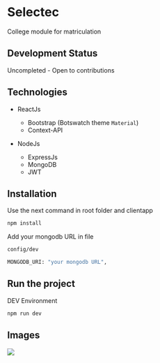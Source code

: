 # Selectec
College module for matriculation
## Development Status
Uncompleted - Open to contributions

## Technologies

- ReactJs

  - Bootstrap (Botswatch theme `Material`)
  - Context-API

- NodeJs

  - ExpressJs
  - MongoDB
  - JWT

## Installation

Use the next command in root folder and clientapp

```bash
npm install
```
Add your mongodb URL in file 

```bash
config/dev
```

```bash
MONGODB_URI: "your mongodb URL",
```


## Run the project

DEV Environment

```bash
npm run dev
```

## Images

![](http://g.recordit.co/ojiDVENtx6.gif)

